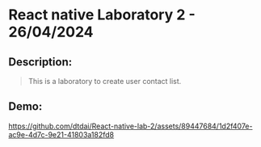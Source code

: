 # React native Laboratory 2 - 26/04/2024

## Description:
> This is a laboratory to create user contact list.

## Demo:

https://github.com/dtdai/React-native-lab-2/assets/89447684/1d2f407e-ac9e-4d7c-9e21-41803a182fd8

